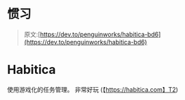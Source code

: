 # 惯习

> 原文:[https://dev.to/penguinworks/habitica-bd6](https://dev.to/penguinworks/habitica-bd6)

# Habitica

使用游戏化的任务管理。
非常好玩
(【https://habitica.com】T2)
